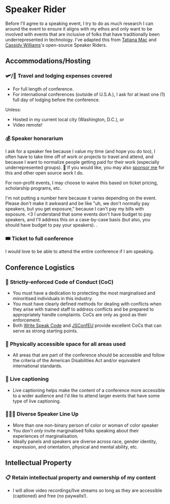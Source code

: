 # Speaker Rider

Before I'll agree to a speaking event, I try to do as much research I can around the event to ensure it aligns with my ethos and only want to be involved with events that are inclusive of folks that have traditionally been underrepresented in technology.  I've adapted this from [Tatiana Mac](https://tatianamac.com/) and [Cassidy Williams](https://cassidoo.co/)'s open-source Speaker Riders.


## Accommodations/Hosting
### 🛩️/🚋 **Travel and lodging expenses covered**
- For full length of conference.
- For international conferences (outside of U.S.A.), I ask for at least one (1) full day of lodging before the conference.

Unless:
- Hosted in my current local city (Washington, D.C.), or
- Video remote!

### 💰 **Speaker honorarium**
I ask for a speaker fee because I value my time (and hope you do too), I often have to take time off of work or projects to travel and attend, and because I want to normalize people getting paid for their work (especially underrepresented groups). 💸 If you would like, you may also [sponsor me](https://github.com/users/m0nica/sponsorship) for this and other open source work I do.

For non-profit events, I may choose to waive this based on ticket pricing, scholarship programs, etc.

I'm not putting a number here because it varies depending on the event. Please don't make it awkward and be like "uh, we don't normally pay speakers, but you get exposure," because I can't pay my bills with exposure. <3 I understand that some events don't have budget to pay speakers, and I'll address this on a case-by-case basis (but also, you should have budget to pay your speakers).
.
### 🎟 **Ticket to full conference**
I would love to be able to attend the entire conference if I am speaking.

## Conference Logistics
### 📝 **Strictly-enforced Code of Conduct (CoC)**
- You must have a dedication to protecting the most marginalised and minoritised individuals in this industry.
- You must have clearly defined methods for dealing with conflicts when they arise with trained staff to address conflicts and be prepared to appropriately handle complaints. CoCs are only as good as their enforcement.
- Both [Write Speak Code](https://www.writespeakcode.com/code-of-conduct/) and [JSConfEU](https://2019.jsconf.eu/code-of-conduct/) provide excellent CoCs that can serve as strong starting points.
### 🔺 **Physically accessible space for all areas used**
- All areas that are part of the conference should be accessible and follow the criteria of the American Disabilities Act and/or equivalent international standards.
### 💬 **Live captioning**
- Live captioning helps make the content of a conference more accessible to a wider audience and I'd like to attend larger events that have some type of live captioning.

### 🙎🏾‍♀️ **Diverse Speaker Line Up**
- More than one non-binary person of color or woman of color speaker
- You don't *only* invite marginalised folks speaking about their experiences of marginalisation.
- Ideally panels and speakers are diverse across race, gender identity, expression, and orientation, physical and mental ability, etc.

## Intellectual Property
### 📋 **Retain intellectual property and ownership of my content**
- I will allow video recordings/live streams so long as they are accessible (captioned) and free (no paywalls!).

